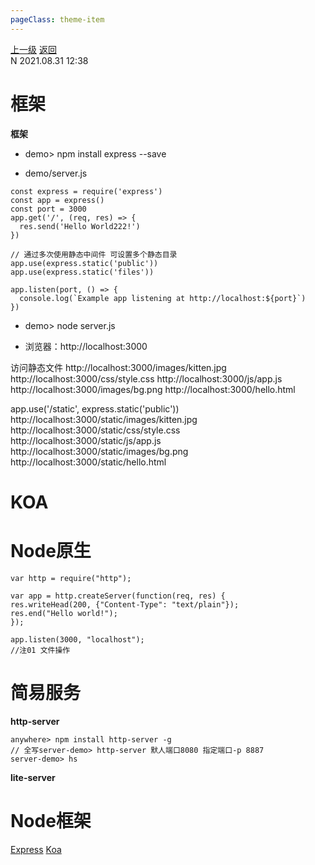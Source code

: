 ```yaml
---
pageClass: theme-item
---
```

<div class="extend-header">
    <div class="info">
        <div class="record">
            <a class="back" href="./">上一级</a>
            <a class="back" href="./">返回</a>
        </div>        
        <div class="mini">
            <span>N 2021.08.31 12:38</span>
        </div>
    </div>
    <div class="content"></div>
</div>
<div class="content-header">
<h1>框架</h1><strong>框架</strong>
</div>
<div class="static-content">

- demo> npm install express --save

- demo/server.js
```
const express = require('express')
const app = express()
const port = 3000
app.get('/', (req, res) => {
  res.send('Hello World222!')
})

// 通过多次使用静态中间件 可设置多个静态目录
app.use(express.static('public'))
app.use(express.static('files'))

app.listen(port, () => {
  console.log(`Example app listening at http://localhost:${port}`)
})
```

- demo> node server.js

- 浏览器：http://localhost:3000

访问静态文件
http://localhost:3000/images/kitten.jpg
http://localhost:3000/css/style.css
http://localhost:3000/js/app.js
http://localhost:3000/images/bg.png
http://localhost:3000/hello.html

app.use('/static', express.static('public'))
http://localhost:3000/static/images/kitten.jpg
http://localhost:3000/static/css/style.css
http://localhost:3000/static/js/app.js
http://localhost:3000/static/images/bg.png
http://localhost:3000/static/hello.html


# KOA
# Node原生
```
var http = require("http");

var app = http.createServer(function(req, res) {
res.writeHead(200, {"Content-Type": "text/plain"});
res.end("Hello world!");
});

app.listen(3000, "localhost");
//注01 文件操作
```

# 简易服务
**http-server**
  ```
  anywhere> npm install http-server -g  
  // 全写server-demo> http-server 默人端口8080 指定端口-p 8887
  server-demo> hs
  ```
**lite-server**



# Node框架
[Express](pages/server/express/index.md)
[Koa](pages/server/koa/index.md)



</div>